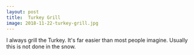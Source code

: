 ```yaml
---
layout: post
title:  Turkey Grill
image: 2018-11-22-turkey-grill.jpg
---
```


I always grill the Turkey. It's far easier than most people imagine. Usually this is not done in the snow.
 
  
